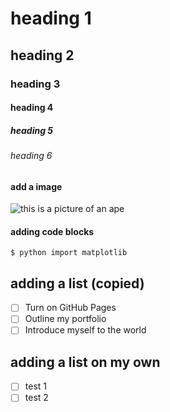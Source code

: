# heading 1
## heading 2
### heading 3
#### heading 4
##### heading 5
###### heading 6


#### add a image
![this is a picture of an ape ](https://i.pinimg.com/originals/82/5a/e0/825ae05aff9cf322725e1137aa8c78f8.jpg)

#### adding code blocks
```
$ python import matplotlib
```

## adding a list (copied)

- [ ] Turn on GitHub Pages
- [ ] Outline my portfolio
- [ ] Introduce myself to the world

## adding a list on my own
- [ ] test 1
- [ ] test 2
